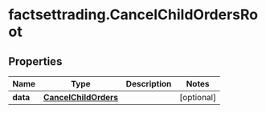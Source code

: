 # factsettrading.CancelChildOrdersRoot

## Properties

Name | Type | Description | Notes
------------ | ------------- | ------------- | -------------
**data** | [**CancelChildOrders**](CancelChildOrders.md) |  | [optional] 


